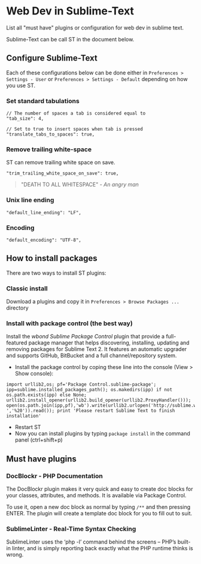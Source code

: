 Web Dev in Sublime-Text
================================

List all "must have" plugins or configuration for web dev in sublime text.

Sublime-Text can be call ST in the document below.

## Configure Sublime-Text

Each of these configurations below can be done either in `Preferences > Settings - User` or `Preferences > Settings - Default` depending on how you use ST.

### Set standard tabulations

```
// The number of spaces a tab is considered equal to
"tab_size": 4,

// Set to true to insert spaces when tab is pressed
"translate_tabs_to_spaces": true,
```

### Remove trailing white-space

ST can remove trailing white space on save.

```
"trim_trailing_white_space_on_save": true,
```

> "DEATH TO ALL WHITESPACE" - *An angry man*

### Unix line ending

```
"default_line_ending": "LF",
```

### Encoding

```
"default_encoding": "UTF-8",
```

## How to install packages

There are two ways to install ST plugins:

### Classic install

Download a plugins and copy it in `Preferences > Browse Packages ...` directory

### Install with package control (the best way)

Install the *wbond Sublime Package Control* plugin that provide a full-featured package manager that helps discovering, installing, updating and removing packages for Sublime Text 2. It features an automatic upgrader and supports GitHub, BitBucket and a full channel/repository system.

* Install the package control by coping these line into the console (View > Show console):
```
import urllib2,os; pf='Package Control.sublime-package'; ipp=sublime.installed_packages_path(); os.makedirs(ipp) if not os.path.exists(ipp) else None; urllib2.install_opener(urllib2.build_opener(urllib2.ProxyHandler())); open(os.path.join(ipp,pf),'wb').write(urllib2.urlopen('http://sublime.wbond.net/'+pf.replace(' ','%20')).read()); print 'Please restart Sublime Text to finish installation'
```

* Restart ST
* Now you can install plugins by typing `package install` in the command panel (ctrl+shift+p) 

## Must have plugins

### DocBlockr - PHP Documentation

The DocBlockr plugin makes it very quick and easy to create doc blocks for your classes, attributes, and methods. It is available via Package Control.

To use it, open a new doc block as normal by typing `/**` and then pressing ENTER. The plugin will create a template doc block for you to fill out to suit.

### SublimeLinter - Real-Time Syntax Checking

SublimeLinter uses the ‘php -l’ command behind the screens – PHP’s built-in linter, and is simply reporting back exactly what the PHP runtime thinks is wrong.